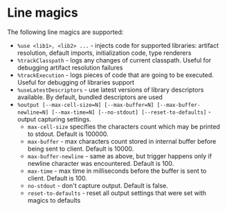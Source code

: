 # Line magics
The following line magics are supported:
 - `%use <lib1>, <lib2> ...` - injects code for supported libraries: artifact resolution, default imports, initialization code, type renderers
 - `%trackClasspath` - logs any changes of current classpath. Useful for debugging artifact resolution failures
 - `%trackExecution` - logs pieces of code that are going to be executed. Useful for debugging of libraries support
 - `%useLatestDescriptors` - use latest versions of library descriptors available. By default, bundled descriptors are used
 - `%output [--max-cell-size=N] [--max-buffer=N] [--max-buffer-newline=N] [--max-time=N] [--no-stdout] [--reset-to-defaults]` - 
 output capturing settings.
     - `max-cell-size` specifies the characters count which may be printed to stdout. Default is 100000.
     - `max-buffer` - max characters count stored in internal buffer before being sent to client. Default is 10000.
     - `max-buffer-newline` - same as above, but trigger happens only if newline character was encountered. Default is 100.
     - `max-time` - max time in milliseconds before the buffer is sent to client. Default is 100.
     - `no-stdout` - don't capture output. Default is false.
     - `reset-to-defaults` - reset all output settings that were set with magics to defaults
 